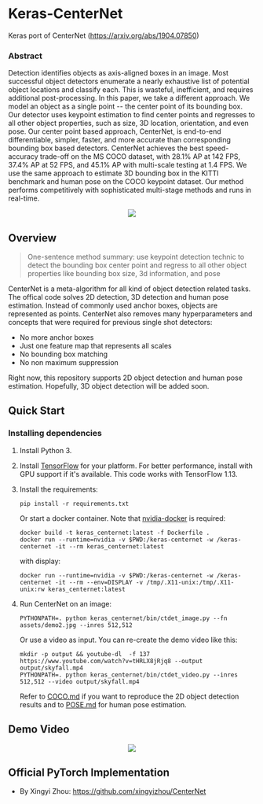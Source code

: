 # Keras-CenterNet

Keras port of CenterNet (https://arxiv.org/abs/1904.07850)

### Abstract
Detection identifies objects as axis-aligned boxes in an image. Most successful object detectors enumerate a nearly exhaustive list of potential object locations and classify each. This is wasteful, inefficient, and requires additional post-processing. In this paper, we take a different approach. We model an object as a single point -- the center point of its bounding box. Our detector uses keypoint estimation to find center points and regresses to all other object properties, such as size, 3D location, orientation, and even pose. Our center point based approach, CenterNet, is end-to-end differentiable, simpler, faster, and more accurate than corresponding bounding box based detectors. CenterNet achieves the best speed-accuracy trade-off on the MS COCO dataset, with 28.1% AP at 142 FPS, 37.4% AP at 52 FPS, and 45.1% AP with multi-scale testing at 1.4 FPS. We use the same approach to estimate 3D bounding box in the KITTI benchmark and human pose on the COCO keypoint dataset. Our method performs competitively with sophisticated multi-stage methods and runs in real-time.
<p align="center"> 
  <img src="assets/out.demo2.jpg">
</p>

## Overview

> One-sentence method summary: use keypoint detection technic to detect the bounding box center point and regress to all other object properties like bounding box size, 3d information, and pose


CenterNet is a meta-algorithm for all kind of object detection related tasks. The offical code solves 2D detection, 3D detection and human pose estimation. Instead of commonly used anchor boxes, objects are represented as points. CenterNet also removes many hyperparameters and concepts that were required for previous single shot detectors:
- No more anchor boxes
- Just one feature map that represents all scales
- No bounding box matching
- No non maximum suppression

Right now, this repository supports 2D object detection and human pose estimation. Hopefully, 3D object detection will be added soon.


## Quick Start

### Installing dependencies

1. Install Python 3.

2. Install [TensorFlow](https://www.tensorflow.org/install/) for your platform. For better performance, install with GPU support if it's available. This code works with TensorFlow 1.13.

3. Install the requirements:
    ```
    pip install -r requirements.txt
    ```
    Or start a docker container. Note that [nvidia-docker](https://github.com/NVIDIA/nvidia-docker) is required:
    ```
    docker build -t keras_centernet:latest -f Dockerfile .
    docker run --runtime=nvidia -v $PWD:/keras-centernet -w /keras-centernet -it --rm keras_centernet:latest
    ```

    with display:
    ``` 
    docker run --runtime=nvidia -v $PWD:/keras-centernet -w /keras-centernet -it --rm --env=DISPLAY -v /tmp/.X11-unix:/tmp/.X11-unix:rw keras_centernet:latest
    ```
4. Run CenterNet on an image:
    ```
    PYTHONPATH=. python keras_centernet/bin/ctdet_image.py --fn assets/demo2.jpg --inres 512,512
    ```

    Or use a video as input. You can re-create the demo video like this:
    ```
    mkdir -p output && youtube-dl  -f 137 https://www.youtube.com/watch?v=tHRLX8jRjq8 --output output/skyfall.mp4
    PYTHONPATH=. python keras_centernet/bin/ctdet_video.py --inres 512,512 --video output/skyfall.mp4
    ```

    Refer to [COCO.md](https://github.com/see--/keras-centernet/blob/master/COCO.md) if you want to reproduce the 2D object detection results and to [POSE.md](https://github.com/see--/keras-centernet/blob/master/POSE.md) for human pose estimation.

## Demo Video
<p align="center"> 
  <a href="https://youtu.be/M63gSMdco2c">
    <img src="assets/video_thumbnail.jpg">
  </a>
</p>


## Official PyTorch Implementation
- By Xingyi Zhou: https://github.com/xingyizhou/CenterNet

